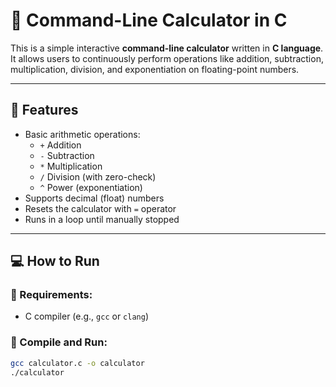 # 🧮 Command-Line Calculator in C

This is a simple interactive **command-line calculator** written in **C language**. It allows users to continuously perform operations like addition, subtraction, multiplication, division, and exponentiation on floating-point numbers.

---

## 🚀 Features

- Basic arithmetic operations:
  - `+` Addition
  - `-` Subtraction
  - `*` Multiplication
  - `/` Division (with zero-check)
  - `^` Power (exponentiation)
- Supports decimal (float) numbers
- Resets the calculator with `=` operator
- Runs in a loop until manually stopped

---

## 💻 How to Run

### 🔧 Requirements:
- C compiler (e.g., `gcc` or `clang`)

### 🧪 Compile and Run:

```bash
gcc calculator.c -o calculator
./calculator
